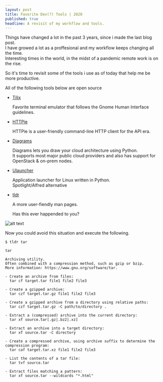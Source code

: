 ```yaml
---
layout: post
title: Favorite Dev(?) Tools | 2020
published: true
headline: A revisit of my workflow and tools.
---
```


Things have changed a lot in the past 3 years, since i made the last blog post.  
I have growed a lot as a proffesional and my workflow keeps changing all the time.  
Interesting times in the world, in the midst of a pandemic remote work is on the rise. 

So it's time to revisit some of the tools i use as of today that help me be more productive.  

All of the following tools below are open source


 - [Tilix](https://gnunn1.github.io/tilix-web/)

    Favorite terminal emulator that follows the Gnome Human Interface guidelines.
 - [HTTPie](https://httpie.org/)

    HTTPie is a user-friendly command-line HTTP client for the API era.

 - [Diagrams](https://diagrams.mingrammer.com/)
   
    Diagrams lets you draw your cloud architecture using Python.  
    It supports most major public cloud providers and also has support for OpenStack & on-prem nodes.


 - [Ulauncher](https://ulauncher.io/)
   
   Application launcher for Linux written in Python.  
   Spotlight/Alfred alternative


 
 - [tldr](https://github.com/tldr-pages/tldr)

   A more user-fiendly man pages.

   Has this ever happended to you?

![alt text](https://imgs.xkcd.com/comics/tar_2x.png "Tar")


   Now you could avoid this situation and execute the following.


   `$ tldr tar`
    
    tar

    Archiving utility.
    Often combined with a compression method, such as gzip or bzip.
    More information: https://www.gnu.org/software/tar.

    - Create an archive from files:
      tar cf target.tar file1 file2 file3

    - Create a gzipped archive:
      tar czf target.tar.gz file1 file2 file3

    - Create a gzipped archive from a directory using relative paths:
      tar czf target.tar.gz -C path/to/directory .

    - Extract a (compressed) archive into the current directory:
      tar xf source.tar[.gz|.bz2|.xz]

    - Extract an archive into a target directory:
      tar xf source.tar -C directory

    - Create a compressed archive, using archive suffix to determine the compression program:
      tar caf target.tar.xz file1 file2 file3

    - List the contents of a tar file:
      tar tvf source.tar

    - Extract files matching a pattern:
      tar xf source.tar --wildcards "*.html"